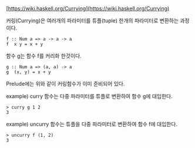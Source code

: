 [https://wiki.haskell.org/Currying](https://wiki.haskell.org/Currying)

커링(Currying)은 여러개의 파라미터를 튜플(tuple) 한개의 파라미터로 변환하는 과정이다.

```
f :: Num a => a -> a -> a
f  x y = x + y
```
함수 g는 함수 f를 커리화 한것이다.
```
g :: Num a => (a, a) -> a
g  (x, y) = x + y
```
Prelude에는 위와 같이 커링함수가 이미 준비되어 있다.

example) curry 함수는 다중 파라미터를 튜플로 변환하여  함수 g에 대입한다.
```
> curry g 1 2
3
```

example) uncurry 함수는 튜플을 다중 파라미터로 변환하여 함수 f에 대입한다.
```
> uncurry f (1, 2)
3
```